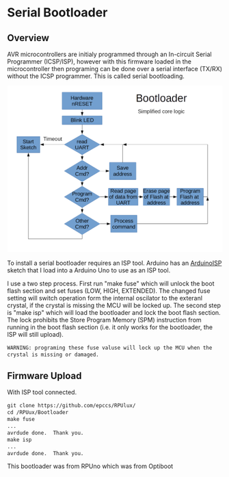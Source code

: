 # Serial Bootloader

## Overview

AVR microcontrollers are initialy programmed through an In-circuit Serial Programmer (ICSP/ISP), however with this firmware loaded in the microcontroller then programing can be done over a serial interface (TX/RX) without the ICSP programmer. This is called serial bootloading. 

![Simplified Core Logic](https://raw.githubusercontent.com/epccs/RPUno/master/Bootloader/SimplifiedCoreLogic.png "Simplified Core Logic")

To install a serial bootloader requires an ISP tool. Arduino has an [ArduinoISP] sketch that I load into a Arduino Uno to use as an ISP tool.

[ArduinoISP]: https://github.com/arduino/Arduino/blob/master/build/shared/examples/11.ArduinoISP/ArduinoISP/ArduinoISP.ino

I use a two step process. First run "make fuse" which will unlock the boot flash section and set fuses (LOW, HIGH, EXTENDED). The changed fuse setting will switch operation form the internal oscilator to the exteranl crystal, if the crystal is missing the MCU will be locked up. The second step is "make isp" which will load the bootloader and lock the boot flash section. The lock prohibits the Store Program Memory (SPM) instruction from running in the boot flash section (i.e. it only works for the bootloader, the ISP will still upload). 

    WARNING: programing these fuse valuse will lock up the MCU when the crystal is missing or damaged.


## Firmware Upload

With ISP tool connected.

``` 
git clone https://github.com/epccs/RPUlux/
cd /RPUux/Bootloader
make fuse
...
avrdude done.  Thank you.
make isp
...
avrdude done.  Thank you.
``` 

This bootloader was from RPUno which was from Optiboot
